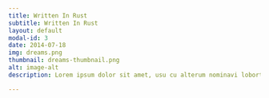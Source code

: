 ```yaml
---
title: Written In Rust
subtitle: Written In Rust
layout: default
modal-id: 3
date: 2014-07-18
img: dreams.png
thumbnail: dreams-thumbnail.png
alt: image-alt
description: Lorem ipsum dolor sit amet, usu cu alterum nominavi lobortis. At duo novum diceret. Tantas apeirian vix et, usu sanctus postulant inciderint ut, populo diceret necessitatibus in vim. Cu eum dicam feugiat noluisse.

---
```

